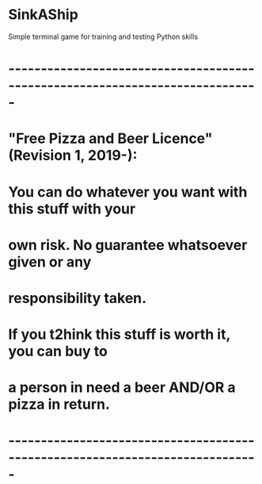 # SinkAShip
Simple terminal game for training and testing Python skills

# -----------------------------------------------------------------------------
# "Free Pizza and Beer Licence" (Revision 1, 2019-):
# You can do whatever you want with this stuff with your 
# own risk. No guarantee whatsoever given or any 
# responsibility taken.
# If you t2hink this stuff is worth it, you can buy to 
# a person in need a beer AND/OR a pizza in return.
# -----------------------------------------------------------------------------
